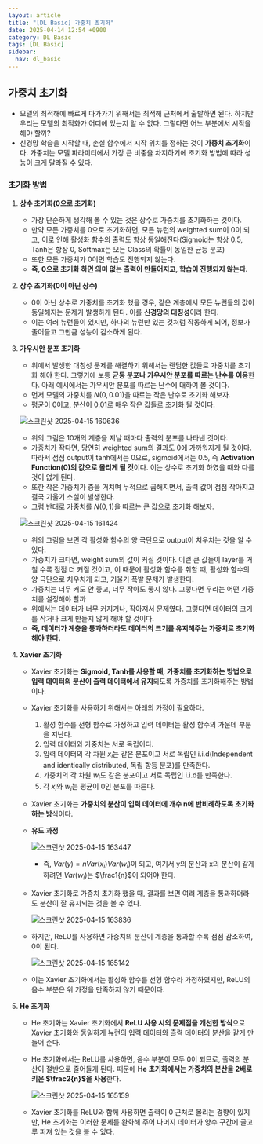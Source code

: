 ```yaml
---
layout: article
title: "[DL Basic] 가중치 초기화"
date: 2025-04-14 12:54 +0900
category: DL Basic
tags: [DL Basic]
sidebar:
  nav: dl_basic
---
```


## 가중치 초기화

- 모델의 최적해에 빠르게 다가가기 위해서는 최적해 근처에서 출발하면 된다. 하지만 우리는 모델의 최적화가 어디에 있는지 알 수 없다. 그렇다면 어느 부분에서 시작을 해야 할까?
- 신경망 학습을 시작할 때, 손실 함수에서 시작 위치를 정하는 것이 **가중치 초기화**이다. 가중치는 모델 파라미터에서 가장 큰 비중을 차지하기에 초기화 방법에 따라 성능이 크게 달라질 수 있다.

### 초기화 방법

1. **상수 초기화(0으로 초기화)**
    - 가장 단순하게 생각해 볼 수 있는 것은 상수로 가중치를 초기화하는 것이다.
    - 만약 모든 가중치를 0으로 초기화하면, 모든 뉴런의 weighted sum이 0이 되고, 이로 인해 활성화 함수의 출력도 항상 동일해진다(Sigmoid는 항상 0.5, Tanh은 항상 0, Softmax는 모든 Class의 확률이 동일한 균등 분포)
    - 또한 모든 가중치가 0이면 학습도 진행되지 않는다.
    - **즉, 0으로 초기화 하면 의미 없는 출력이 만들어지고, 학습이 진행되지 않는다.**
2. **상수 초기화(0이 아닌 상수)**
    - 0이 아닌 상수로 가중치를 초기화 했을 경우, 같은 계층에서 모든 뉴런들의 값이 동일해지는 문제가 발생하게 된다. 이를 **신경망의 대칭성**이라 한다.
    - 이는 여러 뉴런들이 있지만, 하나의 뉴런만 있는 것처럼 작동하게 되어, 정보가 줄어들고 그만큼 성능이 감소하게 된다.
3. **가우시안 분포 초기화**
    - 위에서 발생한 대칭성 문제를 해결하기 위해서는 랜덤한 값들로 가중치를 초기화 해야 한다. 그렇기에 보통 **균등 분포나 가우시안 분포를 따르는 난수를 이용**한다. 아래 예시에서는 가우시안 분포를 따르는 난수에 대하여 볼 것이다.
    - 먼저 모델의 가중치를 $N(0, 0.01)$을 따르는 작은 난수로 초기화 해보자.
    - 평균이 0이고, 분산이 0.01로 매우 작은 값들로 초기화 될 것이다.
    
    ![스크린샷 2025-04-15 160636](https://github.com/user-attachments/assets/31f68278-b4d0-4ee3-94bb-b1502d8cc7a2)

    - 위의 그림은 10개의 계층을 지날 때마다 출력의 분포를 나타낸 것이다.
    - 가중치가 작다면, 당연히 weighted sum의 결과도 0에 가까워지게 될 것이다. 따라서 점점 output이 tanh에서는 0으로, sigmoid에서는 0.5, 즉 **Activation Function(0)의 값으로 몰리게 될 것**이다. 이는 상수로 초기화 하였을 때와 다를 것이 없게 된다.
    - 또한 작은 가중치가 층을 거치며 누적으로 곱해지면서, 출력 값이 점점 작아지고 결국 기울기 소실이 발생한다.
    - 그럼 반대로 가중치를 $N(0, 1)$을 따르는 큰 값으로 초기화 해보자.
    
    ![스크린샷 2025-04-15 161424](https://github.com/user-attachments/assets/2b1517bd-acc2-4b16-a2fc-92caa5ac5c58)

    - 위의 그림을 보면 각 활성화 함수의 양 극단으로 output이 치우치는 것을 알 수 있다.
    - 가중치가 크다면, weight sum의 값이 커질 것이다. 이런 큰 값들이 layer를 거칠 수록 점점 더 커질 것이고, 이 때문에 활성화 함수를 취할 때, 활성화 함수의 양 극단으로 치우치게 되고, 기울기 폭발 문제가 발생한다.
    - 가중치는 너무 커도 안 좋고, 너무 작아도 좋지 않다. 그렇다면 우리는 어떤 가중치를 설정해야 할까
    - 위에서는 데이터가 너무 커지거나, 작아져서 문제였다. 그렇다면 데이터의 크기를 작거나 크게 만들지 않게 해야 할 것이다.
    - **즉, 데이터가 계층을 통과하더라도 데이터의 크기를 유지해주는 가중치로 초기화해야 한다.**
4. **Xavier 초기화**
    - Xavier 초기화는 **Sigmoid, Tanh를 사용할 때, 가중치를 초기화하는 방법으로 입력 데이터의 분산이 출력 데이터에서 유지**되도록 가중치를 초기화해주는 방법이다.
    - Xavier 초기화를 사용하기 위해서는 아래의 가정이 필요하다.
        1. 활성 함수를 선형 함수로 가정하고 입력 데이터는 활성 함수의 가운데 부분을 지난다.
        2. 입력 데이터와 가중치는 서로 독립이다.
        3. 입력 데이터의 각 차원 $x_{i}$는 같은 분포이고 서로 독립인 i.i.d(Independent and identically distributed, 독립 항등 분포)를 만족한다.
        4. 가중치의 각 차원 $w_{i}$도 같은 분포이고 서로 독립인 i.i.d를 만족한다.
        5. 각 $x_{i}$와  $w_{i}$는 평균이 0인 분포를 따른다.
    - Xavier 초기화는 **가중치의 분산이 입력 데이터에 개수 n에 반비례하도록 초기화하는 방**식이다.
    - **유도 과정**
        
        ![스크린샷 2025-04-15 163447](https://github.com/user-attachments/assets/8f9e5317-ca0d-4b5e-bdba-031ece80de57)

        - 즉, $Var(y) = nVar(x_{i})Var(w_{i})$이 되고, 여기서 y의 분산과 x의 분산이 같게 하려면 $Var(w_{i})$는 $\frac1{n}$이 되어야 한다.
    - Xavier 초기화로 가중치 초기화 했을 때, 결과를 보면 여러 계층을 통과하더라도 분산이 잘 유지되는 것을 볼 수 있다.
        
        ![스크린샷 2025-04-15 163836](https://github.com/user-attachments/assets/f7dd0209-4690-4ef9-bd51-50d52db53300)

    - 하지만, ReLU를 사용하면 가중치의 분산이 계층을 통과할 수록 점점 감소하여, 0이 된다.
        
        ![스크린샷 2025-04-15 165142](https://github.com/user-attachments/assets/ff58ffd4-ead5-48dc-a6df-7d0889571f32)

    - 이는 Xavier 초기화에서는 활성화 함수를 선형 함수라 가정하였지만, ReLU의 음수 부분은 위 가정을 만족하지 않기 때문이다.
5. **He 초기화**
    - He 초기화는 Xavier 초기화에서 **ReLU 사용 시의 문제점을 개선한 방식**으로 Xavier 초기화와 동일하게 뉴런의 입력 데이터와 출력 데이터의 분산을 같게 만들어 준다.
    - He 초기화에서는 ReLU를 사용하면, 음수 부분이 모두 0이 되므로, 출력의 분산이 절반으로 줄어들게 된다. 때문에 **He 초기화에서는 가중치의 분산을 2배로 키운 $\frac2{n}$을 사용**한다.
    
        ![스크린샷 2025-04-15 165159](https://github.com/user-attachments/assets/80847629-9366-4a6e-8ad1-7a832b928c52)

    - Xavier 초기화를 ReLU와 함께 사용하면 출력이 0 근처로 몰리는 경향이 있지만, He 초기화는 이러한 문제를 완화해 주어 나머지 데이터가 양수 구간에 골고루 퍼져 있는 것을 볼 수 있다.
